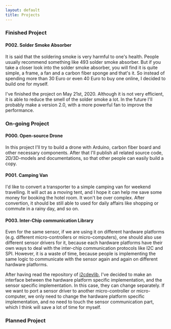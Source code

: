 ```yaml
---
layout: default
title: Projects
---
```

### Finished Project
#### P002. Solder Smoke Absorber
It is said that the soldering smoke is very harmful to one's health. People usually recommend something like 493 solder smoke absorber. But if you take a closer look into the solder smoke absorber, you will find it is quite simple, a frame, a fan and a carbon fiber sponge and that's it. So instead of spending more than 30 Euro or even 40 Euro to buy one online, I decided to build one for myself.

I've finished the project on May 21st, 2020. Although it is not very efficient, it is able to reduce the smell of the solder smoke a lot. In the future I'll probably make a version 2.0, with a more powerful fan to improve the performance.

### On-going Project

#### P000. Open-source Drone
In this project I'll try to build a drone with Arduino, carbon fiber board and other necessary components. After that I'll publish all related source code, 2D/3D-models and documentations, so that other people can easily build a copy.

#### P001. Camping Van
I'd like to convert a transporter to a simple camping van for weekend travelling. It will act as a moving tent, and I hope it can help me save some money for booking the hotel room. It won't be over complex. After convertion, it should be still able to used for daily affairs like shopping or commute in a rainy day, and so on.

#### P003. Inter-Chip communication Library
Even for the same sensor, if we are using it on different hardware platforms (e.g. different micro-controllers or micro-computers), one should also use different sensor drivers for it, because each hardware platforms have their own ways to deal with the inter-chip communication protocols like I2C and SPI. However, it is a waste of time, because people is implementing the same logic to communicate with the sensor again and again on different hardware platforms.

After having read the repository of [i2cdevlib](https://github.com/jrowberg/i2cdevlib), I've decided to make an interface between the hardware platform specific implementation, and the sensor specific implementation. In this case, they can change separately. If we want to port a sensor driver to another micro-controller or micro-computer, we only need to change the hardware platform specific implementation, and no need to touch the sensor communication part, which I think will save a lot of time for myself. 

### Planned Project
